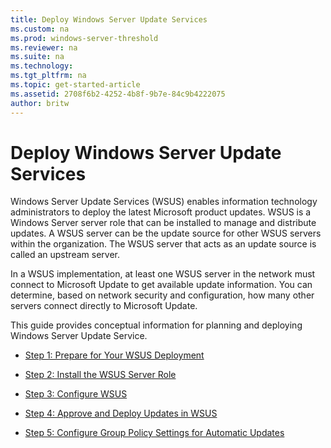 ```yaml
---
title: Deploy Windows Server Update Services
ms.custom: na
ms.prod: windows-server-threshold
ms.reviewer: na
ms.suite: na
ms.technology: 
ms.tgt_pltfrm: na
ms.topic: get-started-article
ms.assetid: 2708f6b2-4252-4b8f-9b7e-84c9b4222075
author: britw
---
```

# Deploy Windows Server Update Services
Windows Server Update Services \(WSUS\) enables information technology administrators to deploy the latest Microsoft product updates. WSUS is a Windows Server server role that can be installed to manage and distribute updates. A WSUS server can be the update source for other WSUS servers within the organization. The WSUS server that acts as an update source is called an upstream server.  
  
In a WSUS implementation, at least one WSUS server in the network must connect to Microsoft Update to get available update information. You can determine, based on network security and configuration, how many other servers connect directly to Microsoft Update.  
  
This guide provides conceptual information for planning and deploying Windows Server Update Service.  
  
-   [Step 1: Prepare for Your WSUS Deployment](Step-1--Prepare-for-Your-WSUS-Deployment.md)  
  
-   [Step 2: Install the WSUS Server Role](Step-2--Install-the-WSUS-Server-Role.md)  
  
-   [Step 3: Configure WSUS](Step-3--Configure-WSUS.md)  
  
-   [Step 4: Approve and Deploy Updates in WSUS](Step-4--Approve-and-Deploy-Updates-in-WSUS.md)  
  
-   [Step 5: Configure Group Policy Settings for Automatic Updates](Step-5--Configure-Group-Policy-Settings-for-Automatic-Updates.md)  
  

